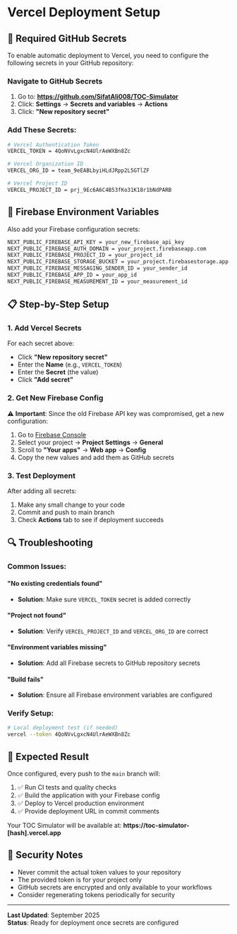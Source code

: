 # Vercel Deployment Setup

## 🚀 Required GitHub Secrets

To enable automatic deployment to Vercel, you need to configure the following secrets in your GitHub repository:

### Navigate to GitHub Secrets
1. Go to: **https://github.com/SifatAli008/TOC-Simulator**
2. Click: **Settings** → **Secrets and variables** → **Actions**
3. Click: **"New repository secret"**

### Add These Secrets:

```bash
# Vercel Authentication Token
VERCEL_TOKEN = 4QoNVvLgxcN4UlrAeWXBn8Zc

# Vercel Organization ID
VERCEL_ORG_ID = team_9eEABLbyiHLdJRpp2L5GTlZF

# Vercel Project ID  
VERCEL_PROJECT_ID = prj_9Ec6A6C4B53fKo31K18r1bNdPARB
```

## 🔧 Firebase Environment Variables

Also add your Firebase configuration secrets:

```bash
NEXT_PUBLIC_FIREBASE_API_KEY = your_new_firebase_api_key
NEXT_PUBLIC_FIREBASE_AUTH_DOMAIN = your_project.firebaseapp.com
NEXT_PUBLIC_FIREBASE_PROJECT_ID = your_project_id
NEXT_PUBLIC_FIREBASE_STORAGE_BUCKET = your_project.firebasestorage.app
NEXT_PUBLIC_FIREBASE_MESSAGING_SENDER_ID = your_sender_id
NEXT_PUBLIC_FIREBASE_APP_ID = your_app_id
NEXT_PUBLIC_FIREBASE_MEASUREMENT_ID = your_measurement_id
```

## 📋 Step-by-Step Setup

### 1. Add Vercel Secrets
For each secret above:
- Click **"New repository secret"**
- Enter the **Name** (e.g., `VERCEL_TOKEN`)
- Enter the **Secret** (the value)
- Click **"Add secret"**

### 2. Get New Firebase Config
⚠️ **Important**: Since the old Firebase API key was compromised, get a new configuration:

1. Go to [Firebase Console](https://console.firebase.google.com/)
2. Select your project → **Project Settings** → **General**
3. Scroll to **"Your apps"** → **Web app** → **Config**
4. Copy the new values and add them as GitHub secrets

### 3. Test Deployment
After adding all secrets:
1. Make any small change to your code
2. Commit and push to main branch
3. Check **Actions** tab to see if deployment succeeds

## 🔍 Troubleshooting

### Common Issues:

#### "No existing credentials found"
- **Solution**: Make sure `VERCEL_TOKEN` secret is added correctly

#### "Project not found"
- **Solution**: Verify `VERCEL_PROJECT_ID` and `VERCEL_ORG_ID` are correct

#### "Environment variables missing"
- **Solution**: Add all Firebase secrets to GitHub repository secrets

#### "Build fails"
- **Solution**: Ensure all Firebase environment variables are configured

### Verify Setup:
```bash
# Local deployment test (if needed)
vercel --token 4QoNVvLgxcN4UlrAeWXBn8Zc
```

## 🎯 Expected Result

Once configured, every push to the `main` branch will:
1. ✅ Run CI tests and quality checks
2. ✅ Build the application with your Firebase config
3. ✅ Deploy to Vercel production environment
4. ✅ Provide deployment URL in commit comments

Your TOC Simulator will be available at:
**https://toc-simulator-[hash].vercel.app**

## 🔐 Security Notes

- Never commit the actual token values to your repository
- The provided token is for your project only
- GitHub secrets are encrypted and only available to your workflows
- Consider regenerating tokens periodically for security

---

**Last Updated**: September 2025  
**Status**: Ready for deployment once secrets are configured
